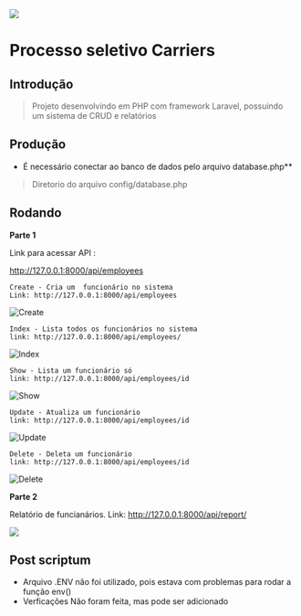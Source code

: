 ![](https://www.carriers.com.br/site/img/logos/logo.png)

# Processo seletivo Carriers 

## Introdução 

> Projeto desenvolvindo em PHP com framework Laravel, possuindo um sistema de CRUD e relatórios 

## Produção 

* É necessário  conectar ao banco de dados pelo arquivo database.php**
> Diretorio do arquivo config/database.php

## Rodando

**Parte 1**

Link para acessar API :

http://127.0.0.1:8000/api/employees

```
Create - Cria um  funcionário no sistema
Link: http://127.0.0.1:8000/api/employees
```
![Create](https://uploaddeimagens.com.br/images/002/703/515/full/crud.png?1591966270)

```
Index - Lista todos os funcionários no sistema
link: http://127.0.0.1:8000/api/employees/
```
![Index](https://uploaddeimagens.com.br/images/002/703/515/full/crud.png?1591966270)

```
Show - Lista um funcionário só 
link: http://127.0.0.1:8000/api/employees/id
```
![Show](https://uploaddeimagens.com.br/images/002/703/515/full/crud.png?1591966270)

```
Update - Atualiza um funcionário
link: http://127.0.0.1:8000/api/employees/id
```
![Update](https://uploaddeimagens.com.br/images/002/703/515/full/crud.png?1591966270)


```
Delete - Deleta um funcionário
link: http://127.0.0.1:8000/api/employees/id
```
![Delete](https://uploaddeimagens.com.br/images/002/703/515/full/crud.png?1591966270)



**Parte 2**

Relatório de funcianários.
Link: http://127.0.0.1:8000/api/report/

![](https://uploaddeimagens.com.br/images/002/703/515/full/crud.png?1591966270)


## Post scriptum

* Arquivo .ENV não foi utilizado, pois estava com problemas para rodar a função env()
* Verficações Não foram feita, mas pode ser adicionado
